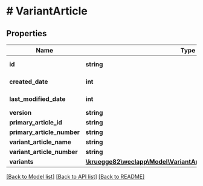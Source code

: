 # # VariantArticle

## Properties

Name | Type | Description | Notes
------------ | ------------- | ------------- | -------------
**id** | **string** |  | [optional] [readonly]
**created_date** | **int** |  | [optional] [readonly]
**last_modified_date** | **int** |  | [optional] [readonly]
**version** | **string** |  | [optional]
**primary_article_id** | **string** |  | [optional]
**primary_article_number** | **string** |  | [optional]
**variant_article_name** | **string** |  | [optional]
**variant_article_number** | **string** |  | [optional]
**variants** | [**\kruegge82\weclapp\Model\VariantArticleVariantWithoutReference[]**](VariantArticleVariantWithoutReference.md) |  | [optional]

[[Back to Model list]](../../README.md#models) [[Back to API list]](../../README.md#endpoints) [[Back to README]](../../README.md)
